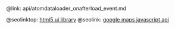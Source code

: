@link: api/atomdataloader_onafterload_event.md

@seolinktop: [html5 ui library](https://webix.com)
@seolink: [google maps javascript api](https://webix.com/widget/maps/)